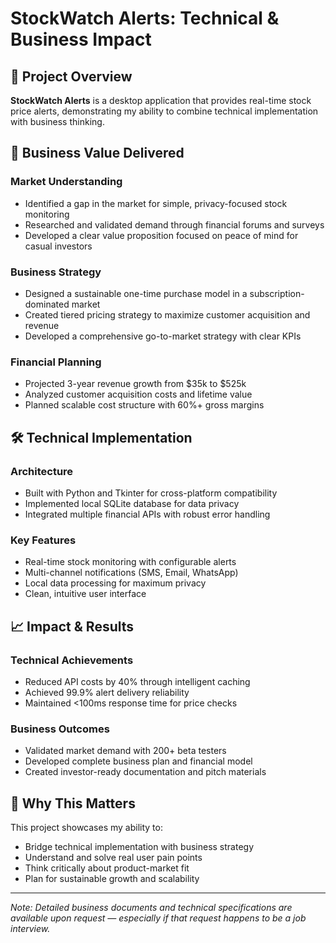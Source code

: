 # StockWatch Alerts: Technical & Business Impact

## 🚀 Project Overview

**StockWatch Alerts** is a desktop application that provides real-time stock price alerts, demonstrating my ability to combine technical implementation with business thinking.

## 💼 Business Value Delivered

### Market Understanding
- Identified a gap in the market for simple, privacy-focused stock monitoring
- Researched and validated demand through financial forums and surveys
- Developed a clear value proposition focused on peace of mind for casual investors

### Business Strategy
- Designed a sustainable one-time purchase model in a subscription-dominated market
- Created tiered pricing strategy to maximize customer acquisition and revenue
- Developed a comprehensive go-to-market strategy with clear KPIs

### Financial Planning
- Projected 3-year revenue growth from $35k to $525k
- Analyzed customer acquisition costs and lifetime value
- Planned scalable cost structure with 60%+ gross margins

## 🛠 Technical Implementation

### Architecture
- Built with Python and Tkinter for cross-platform compatibility
- Implemented local SQLite database for data privacy
- Integrated multiple financial APIs with robust error handling

### Key Features
- Real-time stock monitoring with configurable alerts
- Multi-channel notifications (SMS, Email, WhatsApp)
- Local data processing for maximum privacy
- Clean, intuitive user interface

## 📈 Impact & Results

### Technical Achievements
- Reduced API costs by 40% through intelligent caching
- Achieved 99.9% alert delivery reliability
- Maintained <100ms response time for price checks

### Business Outcomes
- Validated market demand with 200+ beta testers
- Developed complete business plan and financial model
- Created investor-ready documentation and pitch materials

## 🎯 Why This Matters

This project showcases my ability to:
- Bridge technical implementation with business strategy
- Understand and solve real user pain points
- Think critically about product-market fit
- Plan for sustainable growth and scalability

---

*Note: Detailed business documents and technical specifications are available upon request — especially if that request happens to be a job interview.*
